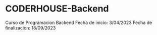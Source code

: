 # CODERHOUSE-Backend
Curso de Programacion Backend
Fecha de inicio: 3/04/2023
Fecha de finalizacion: 18/09/2023
